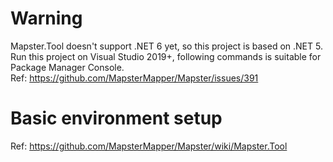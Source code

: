 # Warning
Mapster.Tool doesn't support .NET 6 yet, so this project is based on .NET 5.<br />
Run this project on Visual Studio 2019+, following commands is suitable for Package Manager Console.<br />
Ref: https://github.com/MapsterMapper/Mapster/issues/391

# Basic environment setup
Ref: https://github.com/MapsterMapper/Mapster/wiki/Mapster.Tool